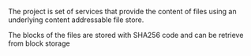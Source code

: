 The project is set of services that provide the content of files using an underlying content addressable file store.

The blocks of the files are stored with SHA256 code and can be retrieve from block storage
